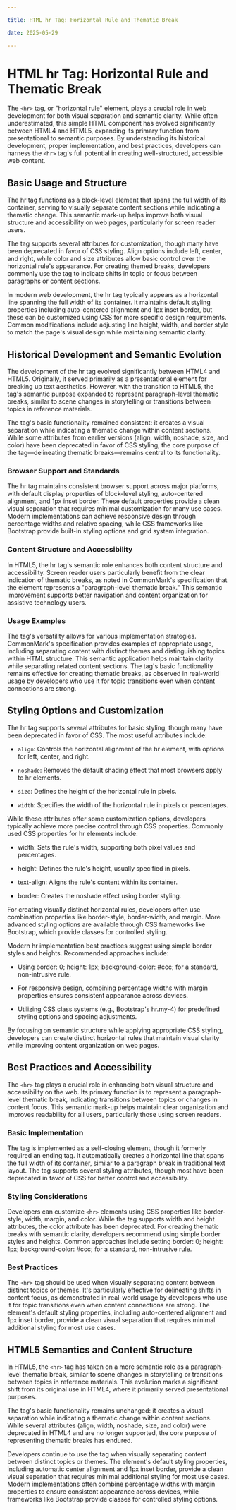 ```yaml
---

title: HTML hr Tag: Horizontal Rule and Thematic Break

date: 2025-05-29

---
```



# HTML hr Tag: Horizontal Rule and Thematic Break

The `<hr>` tag, or "horizontal rule" element, plays a crucial role in web development for both visual separation and semantic clarity. While often underestimated, this simple HTML component has evolved significantly between HTML4 and HTML5, expanding its primary function from presentational to semantic purposes. By understanding its historical development, proper implementation, and best practices, developers can harness the `<hr>` tag's full potential in creating well-structured, accessible web content.


## Basic Usage and Structure

The hr tag functions as a block-level element that spans the full width of its container, serving to visually separate content sections while indicating a thematic change. This semantic mark-up helps improve both visual structure and accessibility on web pages, particularly for screen reader users.

The tag supports several attributes for customization, though many have been deprecated in favor of CSS styling. Align options include left, center, and right, while color and size attributes allow basic control over the horizontal rule's appearance. For creating themed breaks, developers commonly use the tag to indicate shifts in topic or focus between paragraphs or content sections.

In modern web development, the hr tag typically appears as a horizontal line spanning the full width of its container. It maintains default styling properties including auto-centered alignment and 1px inset border, but these can be customized using CSS for more specific design requirements. Common modifications include adjusting line height, width, and border style to match the page's visual design while maintaining semantic clarity.


## Historical Development and Semantic Evolution

The development of the hr tag evolved significantly between HTML4 and HTML5. Originally, it served primarily as a presentational element for breaking up text aesthetics. However, with the transition to HTML5, the tag's semantic purpose expanded to represent paragraph-level thematic breaks, similar to scene changes in storytelling or transitions between topics in reference materials.

The tag's basic functionality remained consistent: it creates a visual separation while indicating a thematic change within content sections. While some attributes from earlier versions (align, width, noshade, size, and color) have been deprecated in favor of CSS styling, the core purpose of the tag—delineating thematic breaks—remains central to its functionality.


### Browser Support and Standards

The hr tag maintains consistent browser support across major platforms, with default display properties of block-level styling, auto-centered alignment, and 1px inset border. These default properties provide a clean visual separation that requires minimal customization for many use cases. Modern implementations can achieve responsive design through percentage widths and relative spacing, while CSS frameworks like Bootstrap provide built-in styling options and grid system integration.


### Content Structure and Accessibility

In HTML5, the hr tag's semantic role enhances both content structure and accessibility. Screen reader users particularly benefit from the clear indication of thematic breaks, as noted in CommonMark's specification that the element represents a "paragraph-level thematic break." This semantic improvement supports better navigation and content organization for assistive technology users.


### Usage Examples

The tag's versatility allows for various implementation strategies. CommonMark's specification provides examples of appropriate usage, including separating content with distinct themes and distinguishing topics within HTML structure. This semantic application helps maintain clarity while separating related content sections. The tag's basic functionality remains effective for creating thematic breaks, as observed in real-world usage by developers who use it for topic transitions even when content connections are strong.


## Styling Options and Customization

The hr tag supports several attributes for basic styling, though many have been deprecated in favor of CSS. The most useful attributes include:

- `align`: Controls the horizontal alignment of the hr element, with options for left, center, and right.

- `noshade`: Removes the default shading effect that most browsers apply to hr elements.

- `size`: Defines the height of the horizontal rule in pixels.

- `width`: Specifies the width of the horizontal rule in pixels or percentages.

While these attributes offer some customization options, developers typically achieve more precise control through CSS properties. Commonly used CSS properties for hr elements include:

- width: Sets the rule's width, supporting both pixel values and percentages.

- height: Defines the rule's height, usually specified in pixels.

- text-align: Aligns the rule's content within its container.

- border: Creates the noshade effect using border styling.

For creating visually distinct horizontal rules, developers often use combination properties like border-style, border-width, and margin. More advanced styling options are available through CSS frameworks like Bootstrap, which provide classes for controlled styling.

Modern hr implementation best practices suggest using simple border styles and heights. Recommended approaches include:

- Using border: 0; height: 1px; background-color: #ccc; for a standard, non-intrusive rule.

- For responsive design, combining percentage widths with margin properties ensures consistent appearance across devices.

- Utilizing CSS class systems (e.g., Bootstrap's hr.my-4) for predefined styling options and spacing adjustments.

By focusing on semantic structure while applying appropriate CSS styling, developers can create distinct horizontal rules that maintain visual clarity while improving content organization on web pages.


## Best Practices and Accessibility

The `<hr>` tag plays a crucial role in enhancing both visual structure and accessibility on the web. Its primary function is to represent a paragraph-level thematic break, indicating transitions between topics or changes in content focus. This semantic mark-up helps maintain clear organization and improves readability for all users, particularly those using screen readers.


### Basic Implementation

The tag is implemented as a self-closing element, though it formerly required an ending tag. It automatically creates a horizontal line that spans the full width of its container, similar to a paragraph break in traditional text layout. The tag supports several styling attributes, though most have been deprecated in favor of CSS for better control and accessibility.


### Styling Considerations

Developers can customize `<hr>` elements using CSS properties like border-style, width, margin, and color. While the tag supports width and height attributes, the color attribute has been deprecated. For creating thematic breaks with semantic clarity, developers recommend using simple border styles and heights. Common approaches include setting border: 0; height: 1px; background-color: #ccc; for a standard, non-intrusive rule.


### Best Practices

The `<hr>` tag should be used when visually separating content between distinct topics or themes. It's particularly effective for delineating shifts in content focus, as demonstrated in real-world usage by developers who use it for topic transitions even when content connections are strong. The element's default styling properties, including auto-centered alignment and 1px inset border, provide a clean visual separation that requires minimal additional styling for most use cases.


## HTML5 Semantics and Content Structure

In HTML5, the `<hr>` tag has taken on a more semantic role as a paragraph-level thematic break, similar to scene changes in storytelling or transitions between topics in reference materials. This evolution marks a significant shift from its original use in HTML4, where it primarily served presentational purposes.

The tag's basic functionality remains unchanged: it creates a visual separation while indicating a thematic change within content sections. While several attributes (align, width, noshade, size, and color) were deprecated in HTML4 and are no longer supported, the core purpose of representing thematic breaks has endured.

Developers continue to use the tag when visually separating content between distinct topics or themes. The element's default styling properties, including automatic center alignment and 1px inset border, provide a clean visual separation that requires minimal additional styling for most use cases. Modern implementations often combine percentage widths with margin properties to ensure consistent appearance across devices, while frameworks like Bootstrap provide classes for controlled styling options.

